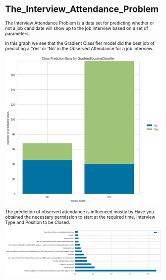 # The_Interview_Attendance_Problem
The Interview Attendance Problem is a data set for predicting whether or not a job candidate will show up to the job interview based on a set of parameters.

In this graph we see that the Gradient Classifier model did the best job of predicting a 'Yes' or 'No' in the Observed Attendance for a job interview.

![](images/output_52_0.png)


The prediction of observed attendance is influenced mostly by Have you obtained the necessary permission to start at the required time, Interview Type and Position to be Closed.  

![](images/output_53_0.png)
